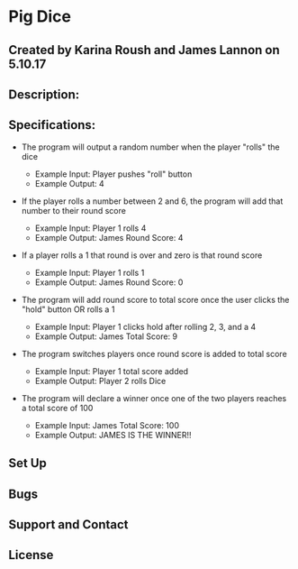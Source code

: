 # Pig Dice
## Created by Karina Roush and James Lannon on 5.10.17

## Description:

## Specifications:
* The program will output a random number when the player "rolls" the dice
  * Example Input: Player pushes "roll" button
  * Example Output: 4

* If the player rolls a number between 2 and 6, the program will add that number to their round score
  * Example Input: Player 1 rolls 4
  * Example Output: James Round Score: 4

* If a player rolls a 1 that round is over and zero is that round score
  * Example Input: Player 1 rolls 1
  * Example Output: James Round Score: 0

* The program will add round score to total score once the user clicks the "hold" button OR rolls a 1
  * Example Input: Player 1 clicks hold after rolling 2, 3, and a 4
  * Example Output: James Total Score: 9

* The program switches players once round score is added to total score
  * Example Input: Player 1 total score added
  * Example Output: Player 2 rolls Dice

* The program will declare a winner once one of the two players reaches a total score of 100
  * Example Input: James Total Score: 100
  * Example Output: JAMES IS THE WINNER!!

## Set Up

## Bugs

## Support and Contact

## License
